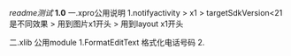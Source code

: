 *readme测试*
**1.0**
一.xpro公用说明
1.notifyactivity    >   x1
    >   targetSdkVersion<21 是不同效果
    >   用到图片x1开头
    >   用到layout x1开头


二.xlib 公用module
1.FormatEditText 格式化电话号码
2.